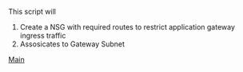 This script will 

1. Create a NSG with required routes to restrict application gateway ingress traffic 
2. Assosicates to Gateway Subnet

[Main](https://github.com/sudheeranguluri/AzureARM)